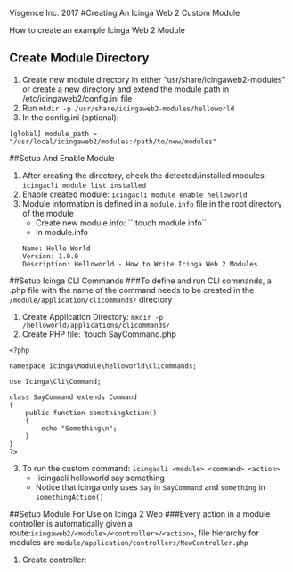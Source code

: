 Visgence Inc. 2017
#Creating An Icinga Web 2 Custom Module

How to create an example Icinga Web 2 Module

## Create Module Directory
1.  Create new module directory in either "usr/share/icingaweb2-modules" or create a new directory and extend the module path in /etc/icingaweb2/config.ini file
2.  Run `mkdir -p /usr/share/icingaweb2-modules/helloworld`
3.  In the config.ini (optional):
```
[global] module_path = "/usr/local/icingaweb2/modules:/path/to/new/modules"
```

##Setup And Enable Module
1.  After creating the directory, check the detected/installed modules: `icingacli module list installed`
2.  Enable created module: `icingacli module enable helloworld`
3.  Module information is defined in a `module.info` file in the root directory of the module
    -   Create new module.info: ```touch module.info``
    -   In module.info 
    ```
    Name: Hello World
    Version: 1.0.0
    Description: Helloworld - How to Write Icinga Web 2 Modules
    ```

##Setup Icinga CLI Commands
###To define and run CLI commands, a .php file with the name of the command needs to be created in the `/module/application/clicommands/` directory
1.  Create Application Directory: `mkdir -p /helloworld/applications/clicommands/`
2.  Create PHP file: `touch SayCommand.php
```
<?php

namespace Icinga\Module\helloworld\Clicommands;

use Icinga\Cli\Command;

class SayCommand extends Command
{
    public function somethingAction()
    {
        echo "Something\n";
    }
}
?>
```
3.  To run the custom command: `icingacli <module> <command> <action>`
    -   `icingacli helloworld say something
    -   Notice that icinga only uses `Say` in `SayCommand` and `something` in `somethingAction()`


##Setup Module For Use on Icinga 2 Web
###Every action in a module controller is automatically given a route:`icingaweb2/<module>/<controller>/<action>`, file hierarchy for modules are `module/application/controllers/NewController.php`
1.  Create controller:








